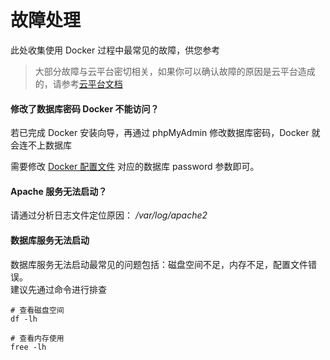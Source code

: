 # 故障处理

此处收集使用 Docker 过程中最常见的故障，供您参考

> 大部分故障与云平台密切相关，如果你可以确认故障的原因是云平台造成的，请参考[云平台文档](https://support.websoft9.com/docs/faq/zh/tech-instance.html)

#### 修改了数据库密码 Docker 不能访问？

若已完成 Docker 安装向导，再通过 phpMyAdmin 修改数据库密码，Docker 就会连不上数据库

需要修改 [Docker 配置文件](/zh/stack-components.md#zabbix) 对应的数据库 password 参数即可。

#### Apache 服务无法启动？

请通过分析日志文件定位原因： */var/log/apache2*

#### 数据库服务无法启动

数据库服务无法启动最常见的问题包括：磁盘空间不足，内存不足，配置文件错误。  
建议先通过命令进行排查  

```shell
# 查看磁盘空间
df -lh

# 查看内存使用
free -lh
```


